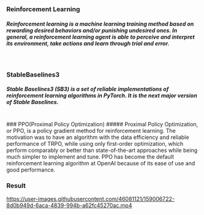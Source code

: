 ### Reinforcement Learning

##### Reinforcement learning is a machine learning training method based on rewarding desired behaviors and/or punishing undesired ones. In general, a reinforcement learning agent is able to perceive and interpret its environment, take actions and learn through trial and error.
<br>

### StableBaselines3
##### Stable Baselines3 (SB3) is a set of reliable implementations of reinforcement learning algorithms in PyTorch. It is the next major version of Stable Baselines.
<br>
### PPO(Proximal Policy Optimization)
##### Proximal Policy Optimization, or PPO, is a policy gradient method for reinforcement learning. The motivation was to have an algorithm with the data efficiency and reliable performance of TRPO, while using only first-order optimization, which perform comparably or better than state-of-the-art approaches while being much simpler to implement and tune. PPO has become the default reinforcement learning algorithm at OpenAI because of its ease of use and good performance.


### Result



https://user-images.githubusercontent.com/46081121/159006722-8d0b949d-6aca-4839-994b-a62fc45270ac.mp4

